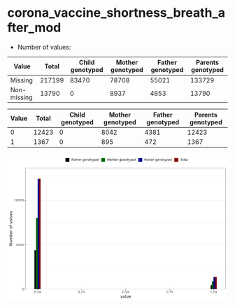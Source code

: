 # corona_vaccine_shortness_breath_after_mod
- Number of values:

| Value | Total | Child genotyped | Mother genotyped | Father genotyped | Parents genotyped |
| ----- | ----- | --------------- | ---------------- | ---------------- |---------------- |
| Missing | 217199 | 83470 | 78708 | 55021 | 133729 |
| Non-missing | 13790 | 0 | 8937 | 4853 | 13790 |

| Value | Total | Child genotyped | Mother genotyped | Father genotyped | Parents genotyped |
| ----- | ----- | --------------- | ---------------- | ---------------- |---------------- |
| 0 | 12423 | 0 | 8042 | 4381 | 12423 |
| 1 | 1367 | 0 | 895 | 472 | 1367 |



![](corona_vaccine_shortness_breath_after_mod_n.png)



